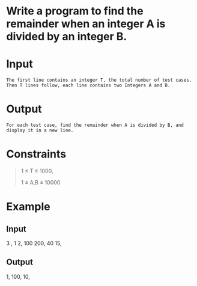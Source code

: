 # Write a program to find the remainder when an integer A is divided by an integer B.

# Input
`The first line contains an integer T, the total number of test cases. Then T lines follow, each line contains two Integers A and B.`

# Output
```For each test case, find the remainder when A is divided by B, and display it in a new line.```

# Constraints
> 1 ≤ T ≤ 1000,
> 
> 1 ≤ A,B ≤ 10000
# Example
## Input
3 ,
1 2,
100 200,
40 15,

## Output
1,
100,
10,
